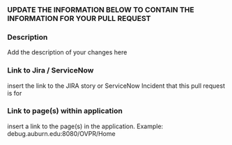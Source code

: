 ### UPDATE THE INFORMATION BELOW TO CONTAIN THE INFORMATION FOR YOUR PULL REQUEST

### Description
Add the description of your changes here

### Link to Jira / ServiceNow
insert the link to the JIRA story or ServiceNow Incident that this pull request is for

### Link to page(s) within application
insert a link to the page(s) in the application. Example: debug.auburn.edu:8080/OVPR/Home
